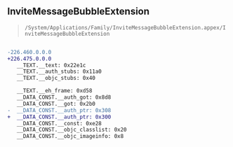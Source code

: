 ## InviteMessageBubbleExtension

> `/System/Applications/Family/InviteMessageBubbleExtension.appex/InviteMessageBubbleExtension`

```diff

-226.460.0.0.0
+226.475.0.0.0
   __TEXT.__text: 0x22e1c
   __TEXT.__auth_stubs: 0x11a0
   __TEXT.__objc_stubs: 0x40

   __TEXT.__eh_frame: 0xd58
   __DATA_CONST.__auth_got: 0x8d8
   __DATA_CONST.__got: 0x2b0
-  __DATA_CONST.__auth_ptr: 0x308
+  __DATA_CONST.__auth_ptr: 0x300
   __DATA_CONST.__const: 0xe28
   __DATA_CONST.__objc_classlist: 0x20
   __DATA_CONST.__objc_imageinfo: 0x8

```
